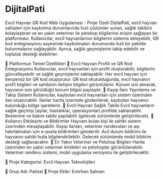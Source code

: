 # DijitalPati

Evcil Hayvan QR Kod Web Uygulaması - Proje Özeti
DijitalPati, evcil hayvan sahipleri için kaybolma durumlarında hızlı çözümler sunan, sağlık takibini kolaylaştıran ve en yakın veteriner ile petshop bilgilerine erişim sağlayan bir platformdur. Kullanıcılar, evcil hayvanlarının bilgilerini sisteme ekleyebilir, QR kod entegrasyonu sayesinde kaybolmaları durumunda hızlı bir şekilde bulunmalarını sağlayabilir. Ayrıca, sağlık geçmişlerini takip edebilir ve topluluk desteği alabilirler.

🔹 Platformun Temel Özellikleri
📌 Evcil Hayvan Profili ve QR Kod Entegrasyonu
Kullanıcılar, evcil hayvanları için profil oluşturabilir, bilgilerini güncelleyebilir ve sağlık geçmişlerini saklayabilir.
Her evcil hayvan için benzersiz bir QR kod oluşturulur.
QR kod okutulduğunda, evcil hayvanın profil bilgileri ve sahibinin iletişim bilgileri görüntülenir.
Konum izni alınarak, hayvanın son görüldüğü konum bilgisi paylaşılır.
📌 Kayıp İlanı Yayınlama ve Takip Sistemi
Kullanıcılar, kaybolan evcil hayvanları için sistem üzerinden ilan oluşturabilir.
İlanlar harita üzerinde gösterilerek, kaybolan hayvanın bulunduğu bölge işaretlenir.
📌 Evcil Hayvan Sağlık Takibi
Evcil hayvanların sağlık geçmişi (aşılar, hastalıklar, operasyonlar) profilde saklanabilir.
Beslenme ve bakım takibi yapılabilir (gelecek sürümlerde geliştirilecek).
📌 Kullanıcı Etkileşimi ve Bildirimler
Hayvanı bulan kişi ile sahibi sistem üzerinden mesajlaşabilir.
Kayıp ilanları, veteriner randevuları ve aşı hatırlatmaları için e-posta bildirimleri gönderilir.
Acil durum bildirimi ile hayvanın sahibi hızla bilgilendirilebilir.
Gelecek sürümlerde mobil bildirim desteği sağlanacaktır.
📌 En Yakın Veteriner ve Petshop Bilgileri
Harita üzerinden en yakın veteriner klinikleri ve petshoplar görüntülenebilir.
Veteriner randevu sistemi, mobil uygulama versiyonu ile geliştirilecektir.

📌 Proje Kategorisi: Evcil Hayvan Teknolojileri 

📌 Grup Adı: Patisel
📌 Proje Ekibi: Emirhan Salman
